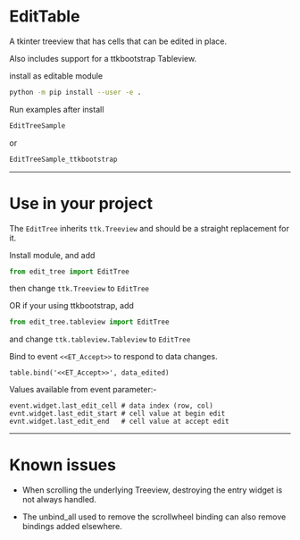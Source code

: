 
EditTable
=========


A tkinter treeview that has cells that can be edited in place.

Also includes support for a ttkbootstrap Tableview.



install as editable module

```sh
python -m pip install --user -e .
```

Run examples after install
```sh
EditTreeSample
```
or
```sh
EditTreeSample_ttkbootstrap
```

---
Use in your project
===================

The `EditTree` inherits `ttk.Treeview` and should be a straight replacement for it.

Install module, and add
```python
from edit_tree import EditTree
```
then change `ttk.Treeview` to `EditTree`

OR if your using ttkbootstrap, add
```python
from edit_tree.tableview import EditTree
```
and change `ttk.tableview.Tableview` to `EditTree`


Bind to event `<<ET_Accept>>` to respond to data changes.
```
table.bind('<<ET_Accept>>', data_edited)
```

Values available from event parameter:-
```
event.widget.last_edit_cell # data index (row, col)
evnt.widget.last_edit_start # cell value at begin edit
evnt.widget.last_edit_end   # cell value at accept edit
```

---
Known issues
============

* When scrolling the underlying Treeview, destroying the entry widget is not always handled.

* The unbind_all used to remove the scrollwheel binding can also remove bindings added elsewhere.

